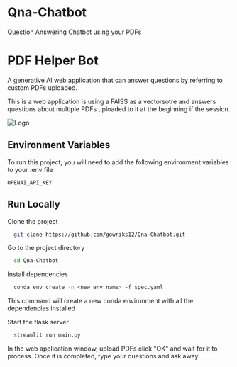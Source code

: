 # Qna-Chatbot
Question Answering Chatbot using your PDFs


# PDF Helper Bot

A generative AI web application that can answer questions by referring to custom PDFs uploaded.

This is a web application is using a FAISS as a vectorsotre and answers questions about multiple PDFs uploaded to it at the beginning if the session.


![Logo](https://github.com/gowriks12/Qna-Chatbot/blob/develop/static/pdf-helper-demo.gif)

## Environment Variables

To run this project, you will need to add the following environment variables to your .env file

`OPENAI_API_KEY`

## Run Locally

Clone the project

```bash
  git clone https://github.com/gowriks12/Qna-Chatbot.git
```

Go to the project directory

```bash
  cd Qna-Chatbot
```

Install dependencies 

```bash
  conda env create -n <new env name> -f spec.yaml
```

This command will create a new conda environment with all the dependencies installed


Start the flask server

```bash
  streamlit run main.py
```

In the web application window, upload PDFs click "OK" and wait for it to process. Once it is completed, type your questions and ask away.
